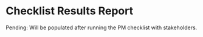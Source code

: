 # Checklist Results Report

Pending: Will be populated after running the PM checklist with stakeholders.
